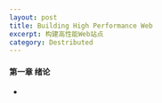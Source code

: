 ```yaml
---
layout: post
title: Building High Performance Web
excerpt: 构建高性能Web站点
category: Destributed
---
```


#### 第一章 绪论

- 
